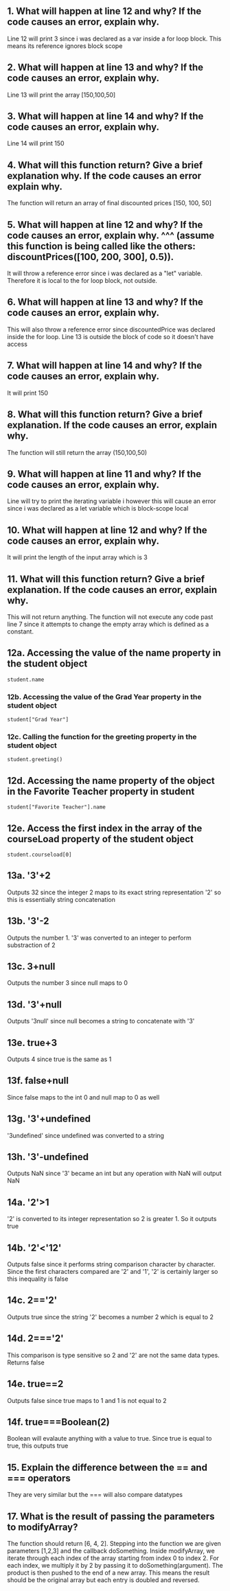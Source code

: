 ## 1. What will happen at line 12 and why? If the code causes an error, explain why. 
Line 12 will print 3 since i was declared as a var inside a for loop block. 
This means its reference ignores block scope

## 2. What will happen at line 13 and why? If the code causes an error, explain why. 
Line 13 will print the array [150,100,50]
 

## 3. What will happen at line 14 and why? If the code causes an error, explain why. 
Line 14 will print 150
 

## 4. What will this function return? Give a brief explanation why. If the code causes an error explain why.
The function will return an array of final discounted prices [150, 100, 50]

## 5. What will happen at line 12 and why?  If the code causes an error, explain why. ^^^ (assume this function is being called like the others: discountPrices([100, 200, 300], 0.5)).
It will throw a reference error since i was declared as a "let" variable. Therefore it is local
to the for loop block, not outside.

## 6. What will happen at line 13 and why? If the code causes an error, explain why. 
This will also throw a reference error since discountedPrice was declared inside the for loop. 
Line 13 is outside the block of code so it doesn't have access

## 7. What will happen at line 14 and why? If the code causes an error, explain why. 
It will print 150

## 8. What will this function return? Give a brief explanation. If the code causes an error, explain why. 
The function will still return the array (150,100,50)

## 9. What will happen at line 11 and why? If the code causes an error, explain why. 
Line will try to print the iterating variable i however this will cause an error since i
was declared as a let variable which is block-scope local

## 10. What will happen at line 12 and why? If the code causes an error, explain why.
It will print the length of the input array which is 3

##  11. What will this function return? Give a brief explanation. If the code causes an error, explain why. 
This will not return anything. The function will not execute any code past line 7 since it attempts
to change the empty array which is defined as a constant.


## 12a. Accessing the value of the name property in the student object
 `student.name`

### 12b. Accessing the value of the Grad Year property in the student object
`student["Grad Year"]`

### 12c. Calling the function for the greeting property in the student object
`student.greeting()`

## 12d. Accessing the name property of the object in the Favorite Teacher property in student
`student["Favorite Teacher"].name`

## 12e. Access the first index in the array of the courseLoad property of the student object
`student.courseload[0]`

## 13a. '3'+2
Outputs 32 since the integer 2 maps to its exact string representation '2' 
so this is essentially string concatenation

## 13b. '3'-2
Outputs the number 1. '3' was converted to an integer to perform substraction of 2

## 13c. 3+null
Outputs the number 3 since null maps to 0

## 13d. '3'+null
Outputs '3null' since null becomes a string to concatenate with '3'

## 13e. true+3
Outputs 4 since true is the same as 1

## 13f. false+null
Since false maps to the int 0 and null map to 0 as well

## 13g. '3'+undefined
'3undefined' since undefined was converted to a string

## 13h. '3'-undefined
Outputs NaN since  '3' became an int but any operation with NaN will output NaN

## 14a. '2'>1
'2' is converted to its integer representation so 2 is greater 1. So it outputs true

## 14b. '2'<'12'
Outputs false since it performs string comparison character by character.
Since the first characters compared are '2' and '1', '2' is certainly larger so this inequality is false

## 14c.  2=='2'
Outputs true since the string '2' becomes a number 2 which is equal to 2

## 14d.  2==='2'
This comparison is type sensitive so 2 and '2' are not the same data types. Returns false

## 14e.  true==2
Outputs false since true maps to 1 and 1 is not equal to 2

## 14f.  true===Boolean(2)
Boolean will evalaute anything with a value to true. Since true is equal to true, this outputs true

## 15. Explain the difference between the == and === operators
They are very similar but the === will also compare datatypes

## 17. What is the result of passing the parameters to modifyArray?
The function should return [6, 4, 2]. Stepping into the function we are given parameters [1,2,3] and the callback
doSomething. Inside modifyArray, we iterate through each index of the array starting from index 0 to index 2. For each index, we multiply it by 2 by passing it to doSomething(argument). The product is then pushed to the end of a new array. This means the result should be the original array but each entry is doubled and reversed.